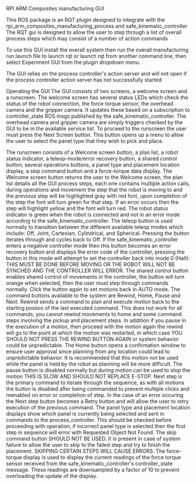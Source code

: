 RPI ARM Composites manufacturing GUI

This ROS package is an RQT plugin designed to integrate with the rpi_arm_composites_manufacturing_process and safe_kinematic_controller 
The RQT gui is designed to allow the user to step through a list of overall process steps which may consist of a number of action commands

 
To use this GUI install the overall system then run the overall manufacturing run.launch file to launch rqt or launch rqt from another command line, then select Experiment GUI 
from the plugin dropdown menu.

The GUI relies on the process controller's action server and will not open if the process controller action server has not successfully started

Operating the GUI
The GUI consists of two screens, a welcome screen and a runscreen. The welcome screen has several status LEDs which check the status of
the robot connection, the force torque sensor, the overhead camera and the gripper camera. It updates these based on a subscription to controller_state ROS msgs published by the safe_kinematic_controller.
The overhead camera and gripper camera are simply triggers checked by the GUI to be in the available service list. To proceed to the runscreen the user must press the Next Screen button. 
This button opens up a menu to allow the user to select the panel type that they wish to pick and place.

The runscreen consists of a Welcome screen button, a plan list, a robot status indicator, a teleop-mode/error recovery button, a shared control button, several operations buttons, a panel type
and placement location display, a skip command button and a force-torque data display.
The Welcome screen button returns the user to the Welcome screen, the plan list details all the GUI process steps, each one contains multiple action calls, during operations and movement the
step that the robot is moving to and the previous step will be highlighted gray with red font, upon completion of the step the font will turn green for that step. If an error occurs then
the step will highlight yellow and the font will turn red. The robot status indicator is green when the robot is connected and not in an error mode according to the safe_kinematic_controller.
The teleop button is used normally to transition between the different available teleop modes which include: Off, Joint, Cartesian, Cylindrical, and Spherical. Pressing the button iterates through
and cycles back to Off. If the safe_kinematic_controller enters a negative controller mode then this button becomes an error recovery button and displays the error code of the controller, pressing
the button in this mode will attempt to set the controller back into mode 0 (Halt). THIS MUST BE DONE BEFORE MOVING OR THE ROBOT WILL NOT BE SYNCHED AND THE CONTROLLER WILL ERROR. The shared control
button enables shared control of movements in the controller, the button will turn orange when selected, then the user must step through commands normally. Click the button again to set motions back
in AUTO mode. 
The command buttons available to the system are Rewind, Home, Pause and Next. Rewind sends a command to plan and execute motion back to the starting posiion of the last executed command. This does not work
for all commands, you cannot rewind movements to home and some command steps involving the pickup and placement steps. In addition if you pause in the execution of a motion, then proceed with the motion
again the rewind will go to the point at which the motion was restarted, in which case YOU SHOULD NOT PRESS THE REWIND BUTTON AGAIN or system behavior could be unpredictable.
The Home button opens a confirmation window to ensure user approval since planning from any location could lead to unpredictable behavior. It is recommended that this motion not be used while the panel
is held by the robot as planning will be more difficult. The pause button is disabled normally but during motion can be used to stop the motion THIS IS SLOW AND SHOULD NOT REPLACE E-STOP. 
Next step is the primary command to iterate through the sequence, as with all motions the button is disabled after being commanded to prevent multiple clicks and reenabled on error or completion of step.
In the case of an error occuring the Next step button becomes a Retry button and will allow the user to retry execution of the previous command.
The panel type and placement location displays show which panel is currently being selected and sent in commands to the process_controller. This should
be checked before proceeding with operation, if incorrect panel type is selected then the first step in sequence will error with Requested Object Not Found.
The skip command button SHOULD NOT BE USED. It is present in case of system failure to allow the user to skip to the failed step and try to finish the placement. SKIPPING CERTAIN STEPS WILL CAUSE ERRORS.
The force-torque display is used to display the current readings of the force torque sensor received from the safe_kinematic_controller's controller_state message. These readings are downsampled by a factor of 10
to prevent overloading the update of the display. 
